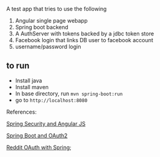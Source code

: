 A test app that tries to use the following
1. Angular single page webapp
2. Spring boot backend
3. A AuthServer with tokens backed by a jdbc token store
4. Facebook login that links DB user to facebook account
5. username/password login

## to run
- Install java
- Install maven
- In base directory, run `mvn spring-boot:run` 
- go to `http://localhost:8080`

References:

[Spring Security and Angular JS](https://spring.io/guides/tutorials/spring-security-and-angular-js/)

[Spring Boot and OAuth2](https://spring.io/guides/tutorials/spring-boot-oauth2/)

[Reddit OAuth with Spring](http://www.baeldung.com/spring-security-oauth2-authentication-with-reddit);
